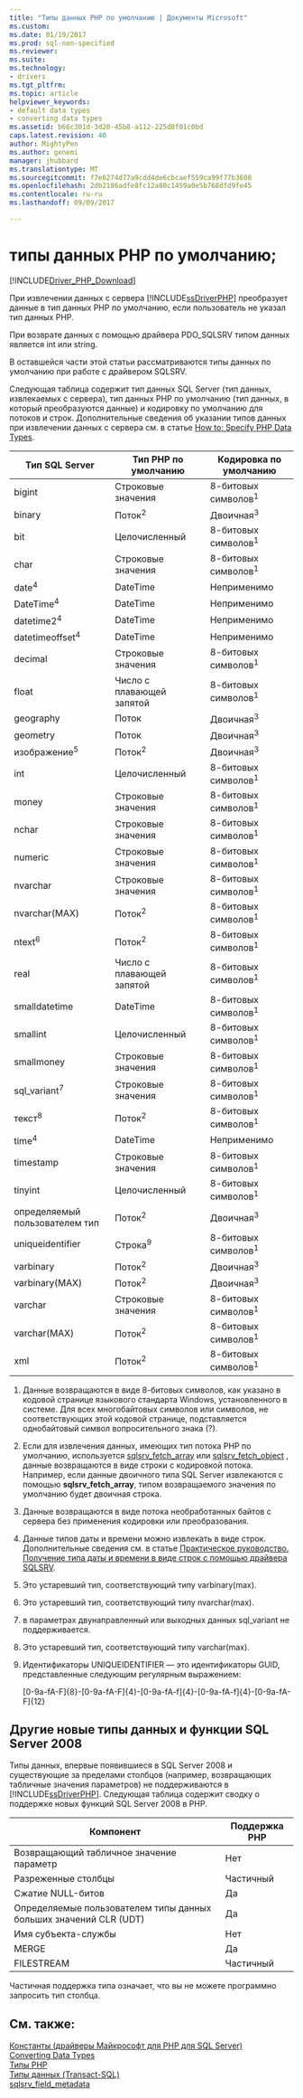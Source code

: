 ```yaml
---
title: "Типы данных PHP по умолчанию | Документы Microsoft"
ms.custom: 
ms.date: 01/19/2017
ms.prod: sql-non-specified
ms.reviewer: 
ms.suite: 
ms.technology:
- drivers
ms.tgt_pltfrm: 
ms.topic: article
helpviewer_keywords:
- default data types
- converting data types
ms.assetid: b66c301d-3d20-45b8-a112-225d8f01c0bd
caps.latest.revision: 40
author: MightyPen
ms.author: genemi
manager: jhubbard
ms.translationtype: MT
ms.sourcegitcommit: f7e6274d77a9cdd4de6cbcaef559ca99f77b3608
ms.openlocfilehash: 2db2186adfe8fc12a80c1459a0e5b768dfd9fe45
ms.contentlocale: ru-ru
ms.lasthandoff: 09/09/2017

---
```

# <a name="default-php-data-types"></a>типы данных PHP по умолчанию;
[!INCLUDE[Driver_PHP_Download](../../includes/driver_php_download.md)]

При извлечении данных с сервера [!INCLUDE[ssDriverPHP](../../includes/ssdriverphp_md.md)] преобразует данные в тип данных PHP по умолчанию, если пользователь не указал тип данных PHP.  
  
При возврате данных с помощью драйвера PDO_SQLSRV типом данных является int или string.  
  
В оставшейся части этой статьи рассматриваются типы данных по умолчанию при работе с драйвером SQLSRV.  
  
Следующая таблица содержит тип данных SQL Server (тип данных, извлекаемых с сервера), тип данных PHP по умолчанию (тип данных, в который преобразуются данные) и кодировку по умолчанию для потоков и строк. Дополнительные сведения об указании типов данных при извлечении данных с сервера см. в статье [How to: Specify PHP Data Types](../../connect/php/how-to-specify-php-data-types.md).  
  
|Тип SQL Server|Тип PHP по умолчанию|Кодировка по умолчанию|  
|-------------------|--------------------|--------------------|  
|bigint|Строковые значения|8-битовых символов<sup>1</sup>|  
|binary|Поток<sup>2</sup>|Двоичная<sup>3</sup>|  
|bit|Целочисленный|8-битовых символов<sup>1</sup>|  
|char|Строковые значения|8-битовых символов<sup>1</sup>|  
|date<sup>4</sup>|DateTime|Неприменимо|  
|DateTime<sup>4</sup>|DateTime|Неприменимо|  
|datetime2<sup>4</sup>|DateTime|Неприменимо|  
|datetimeoffset<sup>4</sup>|DateTime|Неприменимо|  
|decimal|Строковые значения|8-битовых символов<sup>1</sup>|  
|float|Число с плавающей запятой|8-битовых символов<sup>1</sup>|  
|geography|Поток|Двоичная<sup>3</sup>|  
|geometry|Поток|Двоичная<sup>3</sup>|  
|изображение<sup>5</sup>|Поток<sup>2</sup>|Двоичная<sup>3</sup>|  
|int|Целочисленный|8-битовых символов<sup>1</sup>|  
|money|Строковые значения|8-битовых символов<sup>1</sup>|  
|nchar|Строковые значения|8-битовых символов<sup>1</sup>|  
|numeric|Строковые значения|8-битовых символов<sup>1</sup>|  
|nvarchar|Строковые значения|8-битовых символов<sup>1</sup>|  
|nvarchar(MAX)|Поток<sup>2</sup>|8-битовых символов<sup>1</sup>|  
|ntext<sup>6</sup>|Поток<sup>2</sup>|8-битовых символов<sup>1</sup>|  
|real|Число с плавающей запятой|8-битовых символов<sup>1</sup>|  
|smalldatetime|DateTime|8-битовых символов<sup>1</sup>|  
|smallint|Целочисленный|8-битовых символов<sup>1</sup>|  
|smallmoney|Строковые значения|8-битовых символов<sup>1</sup>|  
|sql_variant<sup>7</sup>|Строковые значения|8-битовых символов<sup>1</sup>|  
|текст<sup>8</sup>|Поток<sup>2</sup>|8-битовых символов<sup>1</sup>|  
|time<sup>4</sup>|DateTime|Неприменимо|  
|timestamp|Строковые значения|8-битовых символов<sup>1</sup>|  
|tinyint|Целочисленный|8-битовых символов<sup>1</sup>|  
|определяемый пользователем тип|Поток<sup>2</sup>|Двоичная<sup>3</sup>|  
|uniqueidentifier|Строка<sup>9</sup>|8-битовых символов<sup>1</sup>|  
|varbinary|Поток<sup>2</sup>|Двоичная<sup>3</sup>|  
|varbinary(MAX)|Поток<sup>2</sup>|Двоичная<sup>3</sup>|  
|varchar|Строковые значения|8-битовых символов<sup>1</sup>|  
|varchar(MAX)|Поток<sup>2</sup>|8-битовых символов<sup>1</sup>|
|xml|Поток<sup>2</sup>|8-битовых символов<sup>1</sup>|  
  

1.  Данные возвращаются в виде 8-битовых символов, как указано в кодовой странице языкового стандарта Windows, установленного в системе. Для всех многобайтовых символов или символов, не соответствующих этой кодовой странице, подставляется однобайтовый символ вопросительного знака (?).  
  
2.  Если для извлечения данных, имеющих тип потока PHP по умолчанию, используется [sqlsrv_fetch_array](../../connect/php/sqlsrv-fetch-array.md) или [sqlsrv_fetch_object](../../connect/php/sqlsrv-fetch-object.md) , данные возвращаются в виде строки с кодировкой потока. Например, если данные двоичного типа SQL Server извлекаются с помощью **sqlsrv_fetch_array**, типом возвращаемого значения по умолчанию будет двоичная строка.  
  
3.  Данные возвращаются в виде потока необработанных байтов с сервера без применения кодировки или преобразования.  

4.  Данные типов даты и времени можно извлекать в виде строк. Дополнительные сведения см. в статье [Практическое руководство. Получение типа даты и времени в виде строк с помощью драйвера SQLSRV](../../connect/php/how-to-retrieve-date-and-time-type-as-strings-using-the-sqlsrv-driver.md).  

5.  Это устаревший тип, соответствующий типу varbinary(max).

6. Это устаревший тип, соответствующий типу nvarchar(max).

7.  в параметрах двунаправленный или выходных данных sql_variant не поддерживается.

8.  Это устаревший тип, соответствующий типу varchar(max).  
  
9.  Идентификаторы UNIQUEIDENTIFIER — это идентификаторы GUID, представленные следующим регулярным выражением:  
  
    [0-9a-fA-F]{8}-[0-9a-fA-F]{4}-[0-9a-fA-f]{4}-[0-9a-fA-f]{4}-[0-9a-fA-F]{12}  
 
 
## <a name="other-new-sql-server-2008-data-types-and-features"></a>Другие новые типы данных и функции SQL Server 2008  
Типы данных, впервые появившиеся в SQL Server 2008 и существующие за пределами столбцов (например, возвращающих табличные значения параметров) не поддерживаются в [!INCLUDE[ssDriverPHP](../../includes/ssdriverphp_md.md)]. Следующая таблица содержит сводку о поддержке новых функций SQL Server 2008 в PHP.  
  
|Компонент|Поддержка PHP|  
|-----------|---------------|  
|Возвращающий табличное значение параметр|Нет|  
|Разреженные столбцы|Частичный|  
|Сжатие NULL-битов|Да|  
|Определяемые пользователем типы данных больших значений CLR (UDT)|Да|  
|Имя субъекта-службы|Нет|  
|MERGE|Да|  
|FILESTREAM|Частичный|  
  
Частичная поддержка типа означает, что вы не можете программно запросить тип столбца.  
  
## <a name="see-also"></a>См. также:  
[Константы (драйверы Майкрософт для PHP для SQL Server)](../../connect/php/constants-microsoft-drivers-for-php-for-sql-server.md)  
[Converting Data Types](../../connect/php/converting-data-types.md)  
[Типы PHP](http://go.microsoft.com/fwlink/?LinkId=109071)  
[Типы данных (Transact-SQL)](http://go.microsoft.com/fwlink/?LinkId=109068)  
[sqlsrv_field_metadata](../../connect/php/sqlsrv-field-metadata.md)  
  

